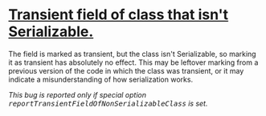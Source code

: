 # [Transient field of class that isn't Serializable.](https://spotbugs.readthedocs.io/en/latest/bugDescriptions.html#SE_TRANSIENT_FIELD_OF_NONSERIALIZABLE_CLASS)

 The field is marked as transient, but the class isn't Serializable, so marking it as transient
has absolutely no effect.
This may be leftover marking from a previous version of the code in which the class was transient, or
it may indicate a misunderstanding of how serialization works.

_This bug is reported only if special option <tt>reportTransientFieldOfNonSerializableClass</tt> is set._